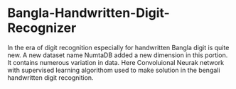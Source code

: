 # Bangla-Handwritten-Digit-Recognizer
In the era of digit recognition especially for handwritten Bangla digit is quite new. A new dataset name NumtaDB added a new dimension in this portion. It contains numerous variation in data.
Here Convoluional Neurak network with supervised learning algorithom used to make solution in the bengali handwritten digit recognition. 
